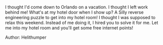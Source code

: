 I thought I'd come down to Orlando on a vacation. I thought I left work behind me! What's at my hotel door when I show up? A Silly reverse engineering puzzle to get into my hotel room! I thought I was supposed to relax this weekend. Instead of me doing it, I hired you to solve it for me. Let me into my hotel room and you'll get some free internet points!

Author: Helithumper
